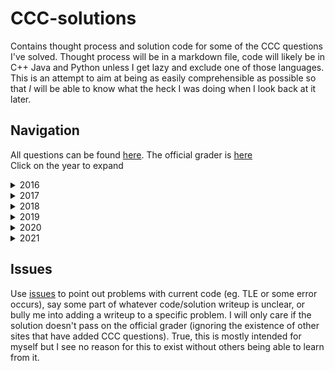 # CCC-solutions
Contains thought process and solution code for some of the CCC questions I've solved. Thought process will be in a markdown file, code will likely be in C++ Java and Python unless I get lazy and exclude one of those languages. This is an attempt to aim at being as easily comprehensible as possible so that *I* will be able to know what the heck I was doing when I look back at it later.

## Navigation
All questions can be found [here](https://cemc.uwaterloo.ca/contests/past_contests.html#ccc). The official grader is [here](https://cccgrader.com/)  
Click on the year to expand

<details>
<summary>2016</summary>

|Problem|Name|
|-|-|
|S1|[Ragaman](./CCC_2016/S1/)|
|S2|[Tandem Bicycle](./CCC_2016/S2/)|
</details>

<details>
<summary>2017</summary>

|Problem|Name|
|-|-|
|S2|[High Tide, Low Tide](./CCC_2017/S2/)|
|S3|[Nailed It!](./CCC_2017/S3/)|
</details>
<details>
<summary>2018</summary>

|Problem|Name|
|-|-|
|J5|[Choose your own path](./CCC_2018/J5/)|
|S2|[Sunflowers](./CCC_2018/S2/)|
</details>
<details>
<summary>2019</summary>

|Problem|Name|
|-|-|
|J4|[Flipper](./CCC_2019/S1/)|
|S1|[Flipper](./CCC_2019/S1/)|
|S2|[Pretty Average Primes](./CCC_2019/S2/)
</details>
<details>
<summary>2020</summary>

|Problem|Name|
|-------|----|
|J5|[Escape Room](./CCC_2020/S2/)
|S1|[Surmising a Sprinter's Speed](./CCC_2020/S1/)|
|S2|[Escape Room](./CCC_2020/S2/)|
</details>

<details>
<summary>2021</summary>

|Problem|Name|
|-------|----|
|S1|[Crazy Fencing](./CCC_2021/S1/)|
|S2|[Modern Art](./CCC_2021/S2/)|
</details>

## Issues
Use [issues](https://github.com/vivian-dai/CCC-solutions/issues) to point out problems with current code (eg. TLE or some error occurs), say some part of whatever code/solution writeup is unclear, or bully me into adding a writeup to a specific problem. I will only care if the solution doesn't pass on the official grader (ignoring the existence of other sites that have added CCC questions). True, this is mostly intended for myself but I see no reason for this to exist without others being able to learn from it.